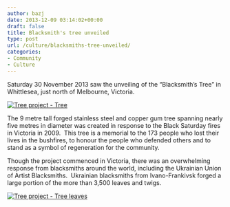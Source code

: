 ```yaml
---
author: bazj
date: 2013-12-09 03:14:02+00:00
draft: false
title: Blacksmith's tree unveiled
type: post
url: /culture/blacksmiths-tree-unveiled/
categories:
- Community
- Culture
---
```


Saturday 30 November 2013 saw the unveiling of the “Blacksmith’s Tree” in Whittlesea, just north of Melbourne, Victoria.

[![Tree project - Tree](http://www.ozeukes.com/wp-content/uploads/2013/12/Tree-project-Tree.jpg)
](http://www.ozeukes.com/wp-content/uploads/2013/12/Tree-project-Tree.jpg)

The 9 metre tall forged stainless steel and copper gum tree spanning nearly five metres in diameter was created in response to the Black Saturday fires in Victoria in 2009.  This tree is a memorial to the 173 people who lost their lives in the bushfires, to honour the people who defended others and to stand as a symbol of regeneration for the community.

Though the project commenced in Victoria, there was an overwhelming response from blacksmiths around the world, including the Ukrainian Union of Artist Blacksmiths.  Ukrainian blacksmiths from Ivano-Frankivsk forged a large portion of the more than 3,500 leaves and twigs.

[![Tree project - Tree leaves](http://www.ozeukes.com/wp-content/uploads/2013/12/Tree-project-Tree-leaves.jpg)
](http://www.ozeukes.com/wp-content/uploads/2013/12/Tree-project-Tree-leaves.jpg)
